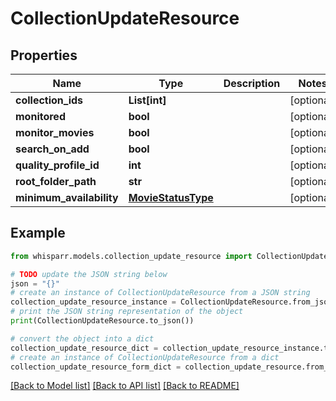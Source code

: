 # CollectionUpdateResource


## Properties

Name | Type | Description | Notes
------------ | ------------- | ------------- | -------------
**collection_ids** | **List[int]** |  | [optional] 
**monitored** | **bool** |  | [optional] 
**monitor_movies** | **bool** |  | [optional] 
**search_on_add** | **bool** |  | [optional] 
**quality_profile_id** | **int** |  | [optional] 
**root_folder_path** | **str** |  | [optional] 
**minimum_availability** | [**MovieStatusType**](MovieStatusType.md) |  | [optional] 

## Example

```python
from whisparr.models.collection_update_resource import CollectionUpdateResource

# TODO update the JSON string below
json = "{}"
# create an instance of CollectionUpdateResource from a JSON string
collection_update_resource_instance = CollectionUpdateResource.from_json(json)
# print the JSON string representation of the object
print(CollectionUpdateResource.to_json())

# convert the object into a dict
collection_update_resource_dict = collection_update_resource_instance.to_dict()
# create an instance of CollectionUpdateResource from a dict
collection_update_resource_form_dict = collection_update_resource.from_dict(collection_update_resource_dict)
```
[[Back to Model list]](../README.md#documentation-for-models) [[Back to API list]](../README.md#documentation-for-api-endpoints) [[Back to README]](../README.md)


